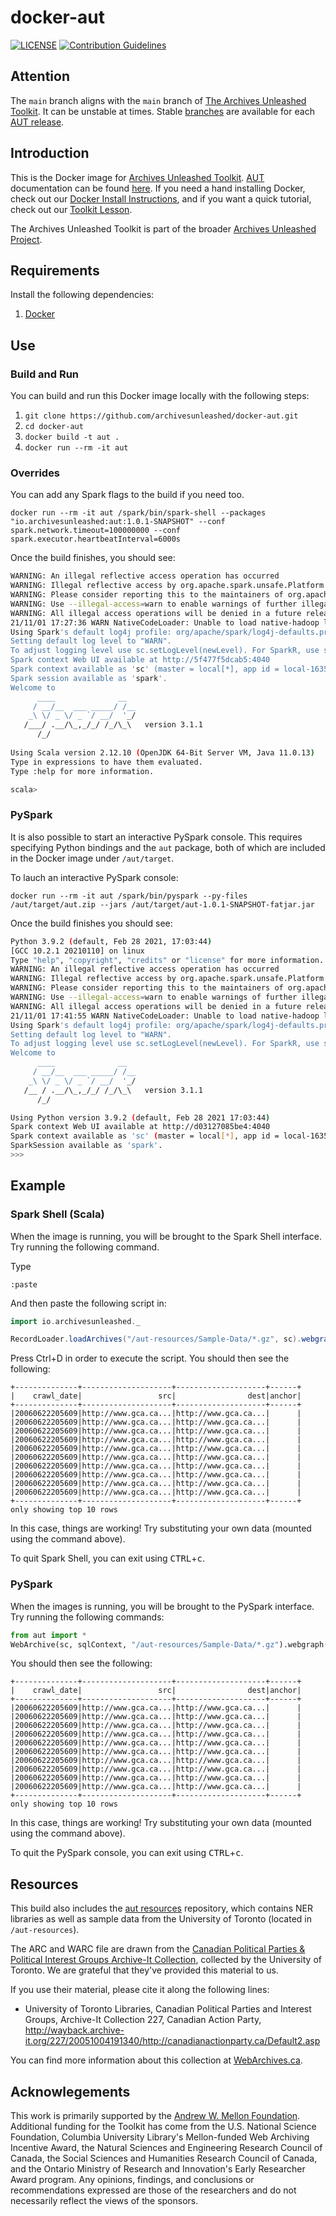 # docker-aut
[![LICENSE](https://img.shields.io/badge/license-Apache-blue.svg?style=flat-square)](./LICENSE)
[![Contribution Guidelines](http://img.shields.io/badge/CONTRIBUTING-Guidelines-blue.svg)](./CONTRIBUTING.md)

## Attention

The `main` branch aligns with the `main` branch of [The Archives Unleashed Toolkit](https://github.com/archivesunleashed/aut). It can be unstable at times. Stable [branches](https://github.com/archivesunleashed/docker-aut/branches) are available for each [AUT release](https://github.com/archivesunleashed/aut/releases).

## Introduction

This is the Docker image for [Archives Unleashed Toolkit](https://github.com/archivesunleashed/aut). [AUT](https://github.com/archivesunleashed/aut) documentation can be found [here](https://aut.docs.archivesunleashed.org/docs/home). If you need a hand installing Docker, check out our [Docker Install Instructions](https://github.com/archivesunleashed/docker-aut/wiki/Docker-Install-Instructions), and if you want a quick tutorial, check out our [Toolkit Lesson](https://aut.docs.archivesunleashed.org/docs/toolkit-walkthrough).

The Archives Unleashed Toolkit is part of the broader [Archives Unleashed Project](http://archivesunleashed.org/).

## Requirements

Install the following dependencies:

1. [Docker](https://www.docker.com/get-docker)

## Use

### Build and Run

You can build and run this Docker image locally with the following steps:

1. `git clone https://github.com/archivesunleashed/docker-aut.git`
2. `cd docker-aut`
3. `docker build -t aut .`
4. `docker run --rm -it aut`

### Overrides

You can add any Spark flags to the build if you need too.

```
docker run --rm -it aut /spark/bin/spark-shell --packages "io.archivesunleashed:aut:1.0.1-SNAPSHOT" --conf spark.network.timeout=100000000 --conf spark.executor.heartbeatInterval=6000s
```

Once the build finishes, you should see:

```bash
WARNING: An illegal reflective access operation has occurred
WARNING: Illegal reflective access by org.apache.spark.unsafe.Platform (file:/spark/jars/spark-unsafe_2.12-3.1.1.jar) to constructor java.nio.DirectByteBuffer(long,int)
WARNING: Please consider reporting this to the maintainers of org.apache.spark.unsafe.Platform
WARNING: Use --illegal-access=warn to enable warnings of further illegal reflective access operations
WARNING: All illegal access operations will be denied in a future release
21/11/01 17:27:36 WARN NativeCodeLoader: Unable to load native-hadoop library for your platform... using builtin-java classes where applicable
Using Spark's default log4j profile: org/apache/spark/log4j-defaults.properties
Setting default log level to "WARN".
To adjust logging level use sc.setLogLevel(newLevel). For SparkR, use setLogLevel(newLevel).
Spark context Web UI available at http://5f477f5dcab5:4040
Spark context available as 'sc' (master = local[*], app id = local-1635787667490).
Spark session available as 'spark'.
Welcome to
      ____              __
     / __/__  ___ _____/ /__
    _\ \/ _ \/ _ `/ __/  '_/
   /___/ .__/\_,_/_/ /_/\_\   version 3.1.1
      /_/
         
Using Scala version 2.12.10 (OpenJDK 64-Bit Server VM, Java 11.0.13)
Type in expressions to have them evaluated.
Type :help for more information.

scala> 
```

### PySpark

It is also possible to start an interactive PySpark console. This requires specifying Python bindings and the `aut` package, both of which are included in the Docker image under `/aut/target`.

To lauch an interactive PySpark console:

```
docker run --rm -it aut /spark/bin/pyspark --py-files /aut/target/aut.zip --jars /aut/target/aut-1.0.1-SNAPSHOT-fatjar.jar
```

Once the build finishes you should see:

```bash
Python 3.9.2 (default, Feb 28 2021, 17:03:44) 
[GCC 10.2.1 20210110] on linux
Type "help", "copyright", "credits" or "license" for more information.
WARNING: An illegal reflective access operation has occurred
WARNING: Illegal reflective access by org.apache.spark.unsafe.Platform (file:/spark/jars/spark-unsafe_2.12-3.1.1.jar) to constructor java.nio.DirectByteBuffer(long,int)
WARNING: Please consider reporting this to the maintainers of org.apache.spark.unsafe.Platform
WARNING: Use --illegal-access=warn to enable warnings of further illegal reflective access operations
WARNING: All illegal access operations will be denied in a future release
21/11/01 17:41:55 WARN NativeCodeLoader: Unable to load native-hadoop library for your platform... using builtin-java classes where applicable
Using Spark's default log4j profile: org/apache/spark/log4j-defaults.properties
Setting default log level to "WARN".
To adjust logging level use sc.setLogLevel(newLevel). For SparkR, use setLogLevel(newLevel).
Welcome to
      ____              __
     / __/__  ___ _____/ /__
    _\ \/ _ \/ _ `/ __/  '_/
   /__ / .__/\_,_/_/ /_/\_\   version 3.1.1
      /_/

Using Python version 3.9.2 (default, Feb 28 2021 17:03:44)
Spark context Web UI available at http://d03127085be4:4040
Spark context available as 'sc' (master = local[*], app id = local-1635788517329).
SparkSession available as 'spark'.
>>> 
```

## Example


### Spark Shell (Scala)

When the image is running, you will be brought to the Spark Shell interface. Try running the following command.

Type

```
:paste
```

And then paste the following script in:

```scala
import io.archivesunleashed._

RecordLoader.loadArchives("/aut-resources/Sample-Data/*.gz", sc).webgraph().show(10)
```

Press Ctrl+D in order to execute the script. You should then see the following:

```
+--------------+--------------------+--------------------+------+               
|    crawl_date|                 src|                dest|anchor|
+--------------+--------------------+--------------------+------+
|20060622205609|http://www.gca.ca...|http://www.gca.ca...|      |
|20060622205609|http://www.gca.ca...|http://www.gca.ca...|      |
|20060622205609|http://www.gca.ca...|http://www.gca.ca...|      |
|20060622205609|http://www.gca.ca...|http://www.gca.ca...|      |
|20060622205609|http://www.gca.ca...|http://www.gca.ca...|      |
|20060622205609|http://www.gca.ca...|http://www.gca.ca...|      |
|20060622205609|http://www.gca.ca...|http://www.gca.ca...|      |
|20060622205609|http://www.gca.ca...|http://www.gca.ca...|      |
|20060622205609|http://www.gca.ca...|http://www.gca.ca...|      |
|20060622205609|http://www.gca.ca...|http://www.gca.ca...|      |
+--------------+--------------------+--------------------+------+
only showing top 10 rows
```

In this case, things are working! Try substituting your own data (mounted using the command above).

To quit Spark Shell, you can exit using <kbd>CTRL</kbd>+<kbd>c</kbd>.

### PySpark

When the images is running, you will be brought to the PySpark interface. Try running the following commands:

```python
from aut import *
WebArchive(sc, sqlContext, "/aut-resources/Sample-Data/*.gz").webgraph().show(10)
```

You should then see the following:

```
+--------------+--------------------+--------------------+------+               
|    crawl_date|                 src|                dest|anchor|
+--------------+--------------------+--------------------+------+
|20060622205609|http://www.gca.ca...|http://www.gca.ca...|      |
|20060622205609|http://www.gca.ca...|http://www.gca.ca...|      |
|20060622205609|http://www.gca.ca...|http://www.gca.ca...|      |
|20060622205609|http://www.gca.ca...|http://www.gca.ca...|      |
|20060622205609|http://www.gca.ca...|http://www.gca.ca...|      |
|20060622205609|http://www.gca.ca...|http://www.gca.ca...|      |
|20060622205609|http://www.gca.ca...|http://www.gca.ca...|      |
|20060622205609|http://www.gca.ca...|http://www.gca.ca...|      |
|20060622205609|http://www.gca.ca...|http://www.gca.ca...|      |
|20060622205609|http://www.gca.ca...|http://www.gca.ca...|      |
+--------------+--------------------+--------------------+------+
only showing top 10 rows
```

In this case, things are working! Try substituting your own data (mounted using the command above).

To quit the PySpark console, you can exit using <kbd>CTRL</kbd>+<kbd>c</kbd>.

## Resources

This build also includes the [aut resources](https://github.com/archivesunleashed/aut-resources) repository, which contains NER libraries as well as sample data from the University of Toronto (located in `/aut-resources`).

The ARC and WARC file are drawn from the [Canadian Political Parties & Political Interest Groups Archive-It Collection](https://archive-it.org/collections/227), collected by the University of Toronto. We are grateful that they've provided this material to us.

If you use their material, please cite it along the following lines:

- University of Toronto Libraries, Canadian Political Parties and Interest Groups, Archive-It Collection 227, Canadian Action Party, http://wayback.archive-it.org/227/20051004191340/http://canadianactionparty.ca/Default2.asp

You can find more information about this collection at [WebArchives.ca](http://webarchives.ca/about).

## Acknowlegements

This work is primarily supported by the [Andrew W. Mellon Foundation](https://uwaterloo.ca/arts/news/multidisciplinary-project-will-help-historians-unlock). Additional funding for the Toolkit has come from the U.S. National Science Foundation, Columbia University Library's Mellon-funded Web Archiving Incentive Award, the Natural Sciences and Engineering Research Council of Canada, the Social Sciences and Humanities Research Council of Canada, and the Ontario Ministry of Research and Innovation's Early Researcher Award program. Any opinions, findings, and conclusions or recommendations expressed are those of the researchers and do not necessarily reflect the views of the sponsors.
